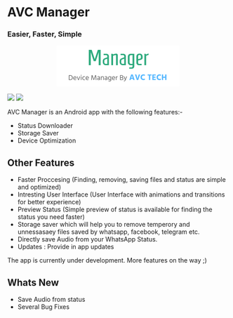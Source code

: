 # AVC Manager
### Easier, Faster, Simple

<p align='center'><img src='https://github.com/AVC-Tech/Manager/raw/master/app/src/main/res/drawable-hdpi/Banner.png'/></p>

<span><a href='https://github.com/aswanthabam/Manager/releases'><img src='https://img.shields.io/badge/Download-3DDC84?style=for-the-badge&logo=download&logoColor=white'/></a> <img src="https://img.shields.io/badge/Android_Studio-FFDC84?style=for-the-badge&logo=android&logoColor=white"/></span>


AVC Manager is an Android app with the following features:-

- Status Downloader
- Storage Saver
- Device Optimization

## Other Features

- Faster Proccesing (Finding, removing, saving files and status are simple and optimized)
- Intresting User Interface (User Interface with animations and transitions for better experience)
- Preview Status (Simple preview of status is available for finding the status you need faster)
- Storage saver which will help you to remove temperory and unnessasaey files saved by whatsapp, facebook, telegram etc.
- Directly save Audio from your WhatsApp Status.
- Updates : Provide in app updates

The app is currently under development. More features on the way ;)

## Whats New

- Save Audio from status
- Several Bug Fixes 